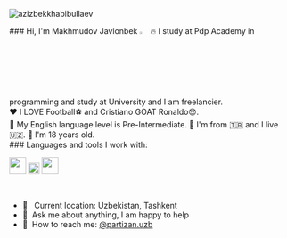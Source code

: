 <p align="left"> <img src="https://komarev.com/ghpvc/?username=casanovapartizan07&label=Profile%20views&color=0e75b6&style=flat" alt="azizbekkhabibullaev" /> </p>
### Hi, I'm Makhmudov Javlonbek <img src="https://media.giphy.com/media/hvRJCLFzcasrR4ia7z/giphy.gif" width="3%">
🔥 I study at Pdp Academy in programming and study at University and I am freelancier. <br />
❤️ I LOVE Football⚽ and Cristiano GOAT Ronaldo😎. <br/>
📕 My English language level is Pre-Intermediate.
📍 I'm from &#127481;&#127479; and I live 	&#x1f1fa;&#x1f1ff;.
👶 I'm 18 years old.
<a href="https://www.telegram.com/c/xxxmakhmudovv07" target="_blank">
</a>
<br />
### Languages and tools I work with:

<code><img src="https://www.freepnglogos.com/uploads/html5-logo-png/html5-logo-html-logo-10.png" width="30px"></code>
<code><img src="https://batflat.org/themes/default/img/css-logo.png" width="20px"></code>
<code><img src="https://sass-lang.com/assets/img/styleguide/white-e44bed0d.png" width="30px"></code>

<br />

- 📍 &nbsp; Current location: Uzbekistan, Tashkent
- 📝&nbsp; Ask me about anything, I am happy to help
- 📨&nbsp; How to reach me: [@partizan.uzb](https://instagram.com/partizan.uzb/)
